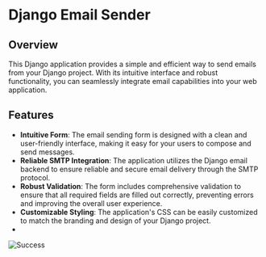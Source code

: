 # Django Email Sender

## Overview
This Django application provides a simple and efficient way to send emails from your Django project. With its intuitive interface and robust functionality, you can seamlessly integrate email capabilities into your web application.

## Features
- **Intuitive Form**: The email sending form is designed with a clean and user-friendly interface, making it easy for your users to compose and send messages.
- **Reliable SMTP Integration**: The application utilizes the Django email backend to ensure reliable and secure email delivery through the SMTP protocol.
- **Robust Validation**: The form includes comprehensive validation to ensure that all required fields are filled out correctly, preventing errors and improving the overall user experience.
- **Customizable Styling**: The application's CSS can be easily customized to match the branding and design of your Django project.
- 
![Success](https://github.com/user-attachments/assets/f899b0d4-3baa-495a-a742-60fe4a83b22d)
